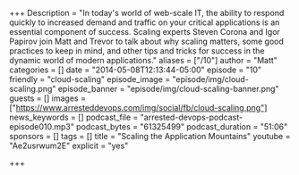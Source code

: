+++
Description = "In today's world of web-scale IT, the ability to respond quickly to increased demand and traffic on your critical applications is an essential component of success. Scaling experts Steven Corona and Igor Papirov join Matt and Trevor to talk about why scaling matters, some good practices to keep in mind, and other tips and tricks for success in the dynamic world of modern applications."
aliases = ["/10"]
author = "Matt"
categories = []
date = "2014-05-08T12:13:44-05:00"
episode = "10"
friendly = "cloud-scaling"
episode_image = "episode/img/cloud-scaling.png"
episode_banner = "episode/img/cloud-scaling-banner.png"
guests = []
images = ["https://www.arresteddevops.com/img/social/fb/cloud-scaling.png"]
news_keywords = []
podcast_file = "arrested-devops-podcast-episode010.mp3"
podcast_bytes = "61325499"
podcast_duration = "51:06"
sponsors = []
tags = []
title = "Scaling the Application Mountains"
youtube = "Ae2usrwum2E"
explicit = "yes"

+++
